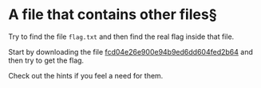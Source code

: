 A file that contains other files§
============================

Try to find the file `flag.txt` and then find the real flag inside that file.

Start by downloading the file [fcd04e26e900e94b9ed6dd604fed2b64](../target/fcd04e26e900e94b9ed6dd604fed2b64?raw=true) and then try to get the flag.

Check out the hints if you feel a need for them.

